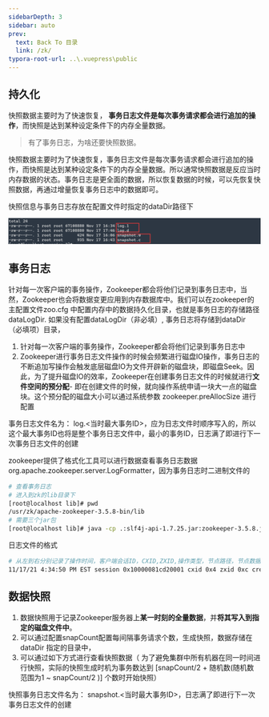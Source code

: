 ```yaml
---
sidebarDepth: 3
sidebar: auto
prev:
  text: Back To 目录
  link: /zk/
typora-root-url: ..\.vuepress\public
---
```


##  持久化

快照数据主要时为了快速恢复， **事务日志文件是每次事务请求都会进行追加的操作**，而快照是达到某种设定条件下的内存全量数据。

>有了事务日志，为啥还要快照数据。

快照数据主要时为了快速恢复，事务日志文件是每次事务请求都会进行追加的操作，而快照是达到某种设定条件下的内存全量数据。所以通常快照数据是反应当时内存数据的状态。事务日志是更全面的数据，所以恢复数据的时候，可以先恢复快照数据，再通过增量恢复事务日志中的数据即可。

快照信息与事务日志存放在配置文件时指定的dataDir路径下

<img src="/images/zk/image-20211118064949716.png" alt="image-20211118064949716" />



## 事务日志

针对每一次客户端的事务操作，Zookeeper都会将他们记录到事务日志中，当然，Zookeeper也会将数据变更应用到内存数据库中。我们可以在zookeeper的主配置文件zoo.cfg 中配置内存中的数据持久化目录，也就是事务日志的存储路径 dataLogDir. 如果没有配置dataLogDir（非必填）, 事务日志将存储到dataDir （必填项）目录，

1. 针对每一次客户端的事务操作，Zookeeper都会将他们记录到事务日志中
2. Zookeeper进行事务日志文件操作的时候会频繁进行磁盘IO操作，事务日志的不断追加写操作会触发底层磁盘IO为文件开辟新的磁盘块，即磁盘Seek。因此，为了提升磁盘IO的效率，Zookeeper在创建事务日志文件的时候就进行**文件空间的预分配**- 即在创建文件的时候，就向操作系统申请一块大一点的磁盘块。这个预分配的磁盘大小可以通过系统参数 zookeeper.preAllocSize 进行配置

事务日志文件名为： log.<当时最大事务ID>，应为日志文件时顺序写入的，所以这个最大事务ID也将是整个事务日志文件中，最小的事务ID，日志满了即进行下一次事务日志文件的创建

zookeeper提供了格式化工具可以进行数据查看事务日志数据  org.apache.zookeeper.server.LogFormatter，因为事务日志时二进制文件的

```sh
# 查看事务日志
# 进入到zk的lib目录下
[root@localhost lib]# pwd
/usr/zk/apache-zookeeper-3.5.8-bin/lib
# 需要三个jar包
[root@localhost lib]# java -cp .:slf4j-api-1.7.25.jar:zookeeper-3.5.8.jar:zookeeper-jute-3.5.8.jar org.apache.zookeeper.server.LogFormatter /usr/zk/apache-zookeeper-3.5.8-bin/data/version-2/log.1

```

日志文件的格式

```sh
# 从左到右分别记录了操作时间，客户端会话ID，CXID,ZXID,操作类型，节点路径，节点数据（用#+ascii 码表示），节点版本
11/17/21 4:34:50 PM EST session 0x10000081cd20001 cxid 0x4 zxid 0xc create '/seq-ephemeral/0000000000,#787878,v{s{31,s{'world,'anyone}}},T,1
```



##  数据快照

1. 数据快照用于记录Zookeeper服务器上**某一时刻的全量数据**，并**将其写入到指定的磁盘文件中**。
2. 可以通过配置snapCount配置每间隔事务请求个数，生成快照，数据存储在dataDir 指定的目录中，
3. 可以通过如下方式进行查看快照数据（ 为了避免集群中所有机器在同一时间进行快照，实际的快照生成时机为事务数达到 [snapCount/2   + 随机数(随机数范围为1 ~ snapCount/2 )] 个数时开始快照）

快照事务日志文件名为： snapshot.<当时最大事务ID>，日志满了即进行下一次事务日志文件的创建